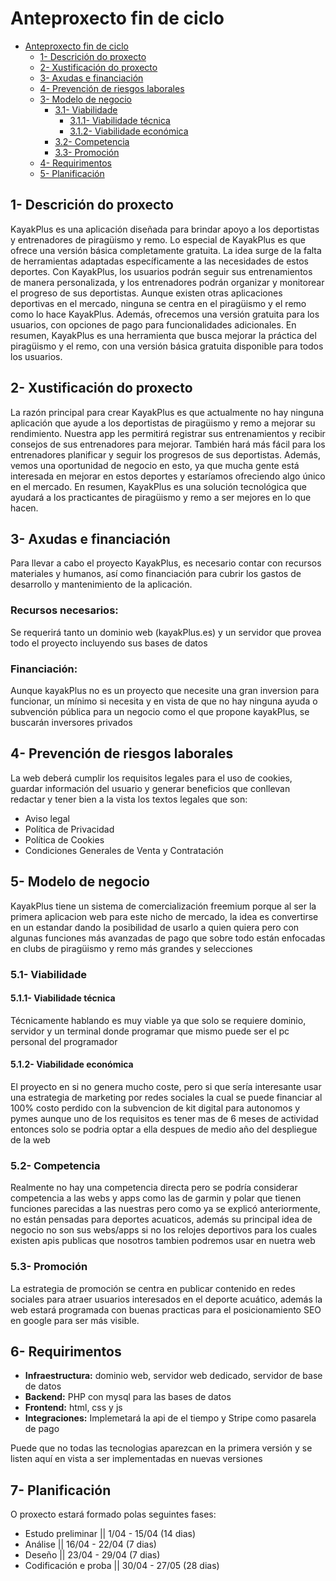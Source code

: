 # Anteproxecto fin de ciclo

- [Anteproxecto fin de ciclo](#anteproxecto-fin-de-ciclo)
  - [1- Descrición do proxecto](#1--descrición-do-proxecto)
  - [2- Xustificación do proxecto](#2--xustificación-do-proxecto)
  - [3- Axudas e financiación](#3--axudas-e-financiación)
  - [4- Prevención de riesgos laborales](#4--prevención-de-riesgos-laborales)
  - [3- Modelo de negocio](#3--modelo-de-negocio)
    - [3.1- Viabilidade](#31--viabilidade)
      - [3.1.1- Viabilidade técnica](#311--viabilidade-técnica)
      - [3.1.2- Viabilidade económica](#312--viabilidade-económica)
    - [3.2- Competencia](#32--competencia)
    - [3.3- Promoción](#33--promoción)
  - [4- Requirimentos](#4--requirimentos)
  - [5- Planificación](#5--planificación)



## 1- Descrición do proxecto

KayakPlus es una aplicación diseñada para brindar apoyo a los deportistas y entrenadores de piragüismo y remo. Lo especial de KayakPlus es que ofrece una versión básica completamente gratuita. La idea surge de la falta de herramientas adaptadas específicamente a las necesidades de estos deportes. Con KayakPlus, los usuarios podrán seguir sus entrenamientos de manera personalizada, y los entrenadores podrán organizar y monitorear el progreso de sus deportistas. Aunque existen otras aplicaciones deportivas en el mercado, ninguna se centra en el piragüismo y el remo como lo hace KayakPlus. Además, ofrecemos una versión gratuita para los usuarios, con opciones de pago para funcionalidades adicionales. En resumen, KayakPlus es una herramienta que busca mejorar la práctica del piragüismo y el remo, con una versión básica gratuita disponible para todos los usuarios.

## 2- Xustificación do proxecto

La razón principal para crear KayakPlus es que actualmente no hay ninguna aplicación que ayude a los deportistas de piragüismo y remo a mejorar su rendimiento. Nuestra app les permitirá registrar sus entrenamientos y recibir consejos de sus entrenadores para mejorar. También hará más fácil para los entrenadores planificar y seguir los progresos de sus deportistas. Además, vemos una oportunidad de negocio en esto, ya que mucha gente está interesada en mejorar en estos deportes y estaríamos ofreciendo algo único en el mercado. En resumen, KayakPlus es una solución tecnológica que ayudará a los practicantes de piragüismo y remo a ser mejores en lo que hacen.

## 3- Axudas e financiación

Para llevar a cabo el proyecto KayakPlus, es necesario contar con recursos materiales y humanos, así como financiación para cubrir los gastos de desarrollo y mantenimiento de la aplicación.

### Recursos necesarios:

 Se requerirá tanto un dominio web (kayakPlus.es) y un servidor que provea todo el proyecto incluyendo sus bases de datos  
  
### Financiación:

 Aunque kayakPlus no es un proyecto que necesite una gran inversion para funcionar, un mínimo si necesita y en vista de que no hay ninguna ayuda o subvención pública para un negocio como el que propone kayakPlus, se buscarán inversores privados

## 4- Prevención de riesgos laborales

La web deberá cumplir los requisitos legales para el uso de cookies, guardar información del usuario y generar beneficios que conllevan redactar y tener bien a la vista los textos legales que son:

 + Aviso legal
 + Política de Privacidad
 + Política de Cookies	
 + Condiciones Generales de Venta y Contratación


## 5- Modelo de negocio

 KayakPlus tiene un sistema de comercialización freemium porque al ser la primera aplicacion web para este nicho de mercado, la idea es convertirse en un estandar dando la posibilidad de usarlo a quien quiera pero con algunas funciones más avanzadas de pago que sobre todo están enfocadas en clubs de piragüismo y remo más grandes y selecciones

### 5.1- Viabilidade

#### 5.1.1- Viabilidade técnica

Técnicamente hablando es muy viable ya que solo se requiere dominio, servidor y un terminal donde programar que mismo puede ser el pc personal del programador

#### 5.1.2- Viabilidade económica

El proyecto en si no genera mucho coste, pero si que sería interesante usar una estrategia de marketing por redes sociales la cual se puede financiar al 100% costo perdido con la subvencion de kit digital para autonomos y pymes aunque uno de los requisitos es tener mas de 6 meses de actividad entonces solo se podria optar a ella despues de medio año del despliegue de la web

### 5.2- Competencia

Realmente no hay una competencia directa pero se podría considerar competencia a las webs y apps como las de garmin y polar que tienen funciones parecidas a las nuestras pero como ya se explicó anteriormente, no están pensadas para deportes acuaticos, además su principal idea de negocio no son sus webs/apps si no los relojes deportivos para los cuales existen apis publicas que nosotros tambien podremos usar en nuetra web

### 5.3- Promoción

La estrategia de promoción se centra en publicar contenido en redes sociales para atraer usuarios interesados en el deporte acuático, además la web estará programada con buenas practicas para el posicionamiento SEO en google para ser más visible.

## 6- Requirimentos

 - **Infraestructura:** dominio web, servidor web dedicado, servidor de base de datos
 - **Backend:** PHP con mysql para las bases de datos
 - **Frontend:** html, css y js
 - **Integraciones:** Implemetará la api de el tiempo y Stripe como pasarela de pago

Puede que no todas las tecnologias aparezcan en la primera versión y se listen aquí en vista a ser implementadas en nuevas versiones

## 7- Planificación

 O proxecto estará formado polas seguintes fases:

 - Estudo preliminar || 1/04 - 15/04 (14 dias)
 - Análise || 16/04 - 22/04 (7 dias)
 - Deseño || 23/04 - 29/04 (7 dias) 
 - Codificación e proba || 30/04 - 27/05 (28 dias)